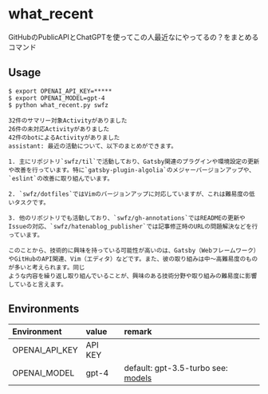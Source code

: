 # what_recent

GitHubのPublicAPIとChatGPTを使ってこの人最近なにやってるの？をまとめるコマンド

## Usage

```
$ export OPENAI_API_KEY=*****
$ export OPENAI_MODEL=gpt-4
$ python what_recent.py swfz

32件のサマリー対象Activityがありました
26件の未対応Activityがありました
42件のbotによるActivityがありました
assistant: 最近の活動について、以下のまとめができます。

1. 主にリポジトリ`swfz/til`で活動しており、Gatsby関連のプラグインや環境設定の更新や改善を行っています。特に`gatsby-plugin-algolia`のメジャーバージョンアップや、`eslint`の改善に取り組んでいます。

2. `swfz/dotfiles`ではVimのバージョンアップに対応していますが、これは難易度の低いタスクです。

3. 他のリポジトリでも活動しており、`swfz/gh-annotations`ではREADMEの更新やIssueの対応、`swfz/hatenablog_publisher`では記事修正時のURLの問題解決などを行っています。

このことから、技術的に興味を持っている可能性が高いのは、Gatsby（Webフレームワーク）やGitHubのAPI関連、Vim（エディタ）などです。また、彼の取り組みは中～高難易度のものが多いと考えられます。同じ
ような内容を繰り返し取り組んでいることが、興味のある技術分野や取り組みの難易度に影響していると言えます。
```

## Environments

| Environment | value | remark |
|:-|:-|:-|
| OPENAI_API_KEY | API KEY |  |
| OPENAI_MODEL | gpt-4 | default: gpt-3.5-turbo see: [models](https://platform.openai.com/docs/models/overview)|

